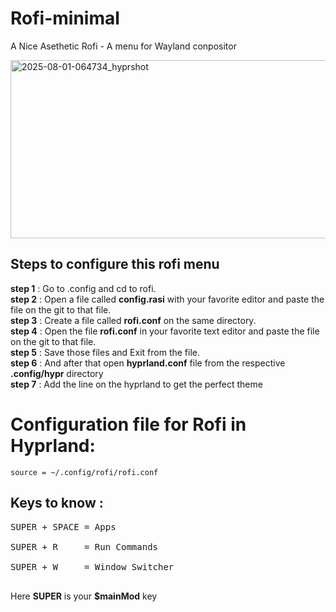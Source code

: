# Rofi-minimal
A Nice Asethetic Rofi - A menu for Wayland conpositor

<img width="554" height="285" alt="2025-08-01-064734_hyprshot" src="https://github.com/user-attachments/assets/cf04730e-53b2-455c-b599-311aaaf6e3fa" />

## Steps to configure this rofi menu 
<b>step 1</b> : Go to .config and cd to rofi.</br>
<b>step 2</b> : Open a file called <b>config.rasi</b> with your favorite editor and paste the file on the git to that file.</br>
<b>step 3</b> : Create a file called <b>rofi.conf</b> on the same directory.</br>
<b>step 4</b> : Open the file <b>rofi.conf</b> in your favorite text editor and paste the file on the git to that file.</br>
<b>step 5</b> : Save those files and Exit from the file.</br>
<b>step 6</b> : And after that open <b>hyprland.conf</b> file from the respective <b>.config/hypr</b> directory</br>
<b>step 7</b> : Add the line on the hyprland to get the perfect theme</br>

# Configuration file for Rofi in Hyprland:
    source = ~/.config/rofi/rofi.conf

## Keys to know :
<pre>
SUPER + SPACE = Apps</br> 
SUPER + R     = Run Commands</br>
SUPER + W     = Window Switcher</br>
</pre>

Here <b>SUPER</b> is your <b>$mainMod</b> key
